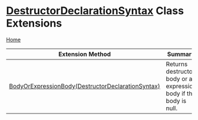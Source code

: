 # [DestructorDeclarationSyntax](https://docs.microsoft.com/en-us/dotnet/api/microsoft.codeanalysis.csharp.syntax.destructordeclarationsyntax) Class Extensions

[Home](../../../../../README.md)

| Extension Method | Summary |
| ---------------- | ------- |
| [BodyOrExpressionBody(DestructorDeclarationSyntax)](../../../../../Roslynator/CSharp/SyntaxExtensions/BodyOrExpressionBody/README.md#Roslynator_CSharp_SyntaxExtensions_BodyOrExpressionBody_Microsoft_CodeAnalysis_CSharp_Syntax_DestructorDeclarationSyntax_) | Returns destructor body or an expression body if the body is null\. |

